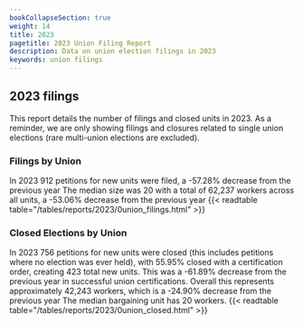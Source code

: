 ```yaml
---
bookCollapseSection: true
weight: 14
title: 2023
pagetitle: 2023 Union Filing Report
description: Data on union election filings in 2023
keywords: union filings
---
```


## 2023 filings

This report details the number of filings and closed units in 2023. As a reminder, we are only showing filings and closures related to single union elections (rare multi-union elections are excluded).

### Filings by Union
In 2023 912 petitions for new units were filed, a -57.28% decrease from the previous year The median size was 20 with a total of 62,237 workers across all units, a -53.06% decrease from the previous year
{{< readtable table="/tables/reports/2023/0union_filings.html" >}}

### Closed Elections by Union
In 2023 756 petitions for new units were closed (this includes petitions where no election was ever held), with 55.95% closed with a certification order, creating 423 total new units. This was a -61.89% decrease from the previous year in successful union certifications. Overall this represents approximately 42,243 workers, which is a -24.90% decrease from the previous year The median bargaining unit has 20 workers.
{{< readtable table="/tables/reports/2023/0union_closed.html" >}}

